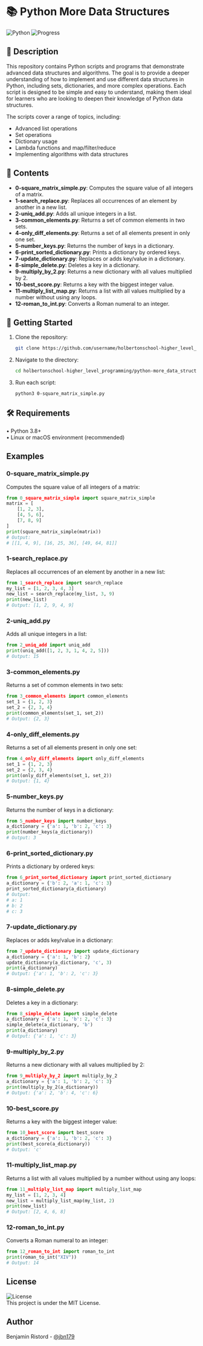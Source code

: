 # 📚 Python More Data Structures

![Python](https://img.shields.io/badge/Python-3.8%2B-blue.svg)
![Progress](https://img.shields.io/badge/Progress-Intermediate-yellow.svg)

## 📖 Description
This repository contains Python scripts and programs that demonstrate advanced data structures and algorithms. The goal is to provide a deeper understanding of how to implement and use different data structures in Python, including sets, dictionaries, and more complex operations. Each script is designed to be simple and easy to understand, making them ideal for learners who are looking to deepen their knowledge of Python data structures.

The scripts cover a range of topics, including:
- Advanced list operations
- Set operations
- Dictionary usage
- Lambda functions and map/filter/reduce
- Implementing algorithms with data structures

## 📂 Contents
- **0-square_matrix_simple.py**: Computes the square value of all integers of a matrix.
- **1-search_replace.py**: Replaces all occurrences of an element by another in a new list.
- **2-uniq_add.py**: Adds all unique integers in a list.
- **3-common_elements.py**: Returns a set of common elements in two sets.
- **4-only_diff_elements.py**: Returns a set of all elements present in only one set.
- **5-number_keys.py**: Returns the number of keys in a dictionary.
- **6-print_sorted_dictionary.py**: Prints a dictionary by ordered keys.
- **7-update_dictionary.py**: Replaces or adds key/value in a dictionary.
- **8-simple_delete.py**: Deletes a key in a dictionary.
- **9-multiply_by_2.py**: Returns a new dictionary with all values multiplied by 2.
- **10-best_score.py**: Returns a key with the biggest integer value.
- **11-multiply_list_map.py**: Returns a list with all values multiplied by a number without using any loops.
- **12-roman_to_int.py**: Converts a Roman numeral to an integer.

## 🚀 Getting Started
1. Clone the repository:
   ```bash
   git clone https://github.com/username/holbertonschool-higher_level_programming.git
   ```
2. Navigate to the directory:
   ```bash
   cd holbertonschool-higher_level_programming/python-more_data_structures
   ```
3. Run each script:
   ```bash
   python3 0-square_matrix_simple.py
   ```

## 🛠️ Requirements
• Python 3.8+  
• Linux or macOS environment (recommended)

## Examples

### 0-square_matrix_simple.py
Computes the square value of all integers of a matrix:
```python
from 0_square_matrix_simple import square_matrix_simple
matrix = [
    [1, 2, 3],
    [4, 5, 6],
    [7, 8, 9]
]
print(square_matrix_simple(matrix))
# Output:
# [[1, 4, 9], [16, 25, 36], [49, 64, 81]]
```

### 1-search_replace.py
Replaces all occurrences of an element by another in a new list:
```python
from 1_search_replace import search_replace
my_list = [1, 2, 3, 4, 3]
new_list = search_replace(my_list, 3, 9)
print(new_list)
# Output: [1, 2, 9, 4, 9]
```

### 2-uniq_add.py
Adds all unique integers in a list:
```python
from 2_uniq_add import uniq_add
print(uniq_add([1, 2, 3, 1, 4, 2, 5]))
# Output: 15
```

### 3-common_elements.py
Returns a set of common elements in two sets:
```python
from 3_common_elements import common_elements
set_1 = {1, 2, 3}
set_2 = {2, 3, 4}
print(common_elements(set_1, set_2))
# Output: {2, 3}
```

### 4-only_diff_elements.py
Returns a set of all elements present in only one set:
```python
from 4_only_diff_elements import only_diff_elements
set_1 = {1, 2, 3}
set_2 = {2, 3, 4}
print(only_diff_elements(set_1, set_2))
# Output: {1, 4}
```

### 5-number_keys.py
Returns the number of keys in a dictionary:
```python
from 5_number_keys import number_keys
a_dictionary = {'a': 1, 'b': 2, 'c': 3}
print(number_keys(a_dictionary))
# Output: 3
```

### 6-print_sorted_dictionary.py
Prints a dictionary by ordered keys:
```python
from 6_print_sorted_dictionary import print_sorted_dictionary
a_dictionary = {'b': 2, 'a': 1, 'c': 3}
print_sorted_dictionary(a_dictionary)
# Output:
# a: 1
# b: 2
# c: 3
```

### 7-update_dictionary.py
Replaces or adds key/value in a dictionary:
```python
from 7_update_dictionary import update_dictionary
a_dictionary = {'a': 1, 'b': 2}
update_dictionary(a_dictionary, 'c', 3)
print(a_dictionary)
# Output: {'a': 1, 'b': 2, 'c': 3}
```

### 8-simple_delete.py
Deletes a key in a dictionary:
```python
from 8_simple_delete import simple_delete
a_dictionary = {'a': 1, 'b': 2, 'c': 3}
simple_delete(a_dictionary, 'b')
print(a_dictionary)
# Output: {'a': 1, 'c': 3}
```

### 9-multiply_by_2.py
Returns a new dictionary with all values multiplied by 2:
```python
from 9_multiply_by_2 import multiply_by_2
a_dictionary = {'a': 1, 'b': 2, 'c': 3}
print(multiply_by_2(a_dictionary))
# Output: {'a': 2, 'b': 4, 'c': 6}
```

### 10-best_score.py
Returns a key with the biggest integer value:
```python
from 10_best_score import best_score
a_dictionary = {'a': 1, 'b': 2, 'c': 3}
print(best_score(a_dictionary))
# Output: 'c'
```

### 11-multiply_list_map.py
Returns a list with all values multiplied by a number without using any loops:
```python
from 11_multiply_list_map import multiply_list_map
my_list = [1, 2, 3, 4]
new_list = multiply_list_map(my_list, 2)
print(new_list)
# Output: [2, 4, 6, 8]
```

### 12-roman_to_int.py
Converts a Roman numeral to an integer:
```python
from 12_roman_to_int import roman_to_int
print(roman_to_int("XIV"))
# Output: 14
```

## License
![License](https://img.shields.io/badge/License-MIT-green.svg)  
This project is under the MIT License.

## Author
Benjamin Ristord - [@jbn179](https://github.com/jbn179)